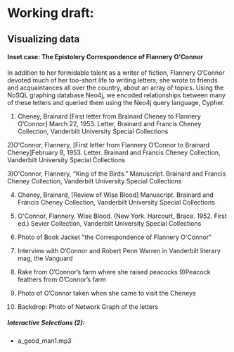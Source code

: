 
# Working draft: 
## Visualizing data
#### Inset case: The Epistolery Correspondence of Flannery O'Connor

In addition to her formidable talent as a writer of fiction, Flannery  O’Connor devoted much of her too-short life to writing letters; she wrote to friends and acquaintances all over the country, about an array of topics. Using the NoSQL graphing database Neo4j, we encoded relationships between many of these letters and queried them using the Neo4j query language, Cypher. 

1) Cheney, Brainard [First letter from Brainard Cheney to Flannery O’Connor] March 22, 1953. Letter, Brainard and Francis Cheney Collection, Vanderbilt University Special Collections

2)O'Connor, Flannery, [First letter from Flannery O’Connor to Brainard Cheney]February 8, 1953. Letter. Brainard and Francis Cheney Collection, Vanderbilt University Special Collections

3)O'Connor, Flannery, “King of the Birds.” Manuscript. Brainard and Francis Cheney Collection, Vanderbilt University Special Collections

4) Cheney, Brainard, [Review of Wise Blood] Manuscript. Brainard and Francis Cheney Collection, Vanderbilt University Special Collections

5) O'Connor, Flannery. Wise Blood. (New York. Harcourt, Brace. 1952. First ed.) Sevier Collection, Vanderbilt University Special Collections

6) Photo of Book Jacket "the Correspondence of Flannery O'Connor"
7) Interview with O’Connor and Robert Penn Warren in Vanderbilt literary mag, the Vanguard
8) Rake from O’Connor’s farm where she raised peacocks
9)Peacock feathers from O’Connor’s farm
10) Photo of O’Connor taken when she came to visit the Cheneys 
11) Backdrop: Photo of Network Graph of the letters 



##### Interactive Selections (2):
* a_good_man1.mp3
